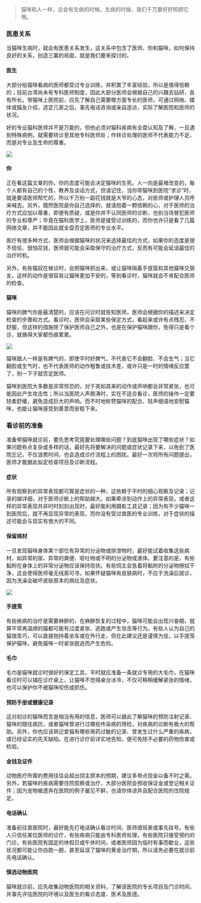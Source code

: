 > 猫咪和人一样，总会有生病的时候。生病的时候，我们千万要好好照顾它哦。

### 医患关系
当猫咪生病时，就会有医患关系发生，这关系中包含了医师、你和猫咪，如何保持良好的关系，创造三赢的局面，就是我们要来探讨的。

#### 医生
大部分给猫咪看病的医师都受过专业训练，并积累了丰富经验，所以是值得信赖的；目前台湾尚未有专科医师制度，因此大部分医师会根据自己的兴趣去钻研，各有所长。带猫咪上医院前，应先了解自己需要哪方面专长的医师，可通过网络、媒体或猫友介绍，选定几家之后，事先电话咨询或亲自造访，实际了解医院和医师的状况。 

好的专业猫科医师并不是万能的，但他必须对猫科疾病有全盘认知及了解，一旦遇到特殊病例，就需要转诊至其他专科医师处；作转诊处理的医师不代表能力不足，而是对专业及生命的尊重。

![](https://mmbiz.qpic.cn/mmbiz_jpg/mLA9xDdPFPV267XiaudZFnaQflQyiaFtjH9G1dGUFtpto6nsmCeRbDygFN4z5iad4TkRC8Bnjnzk3AW05NDYJYRvA/640?wx_fmt=jpeg&tp=webp&wxfrom=5&wx_lazy=1&wx_co=1)

#### 你
正在看这篇文章的你，你的态度可能会决定猫咪的生死。人一向是最难改变的，每个人都有自己的个性、教养及谈话方式，但请记住，当你带猫咪到医院“求诊”时，就是要请医师帮忙的，所以千万别一副花钱就是大爷的心态，对医师或护理人员呼来喊去。另外，既然医院是你自己选择的，就请抱着一颗信赖的心，对于医师的治疗方式应加以尊重，即便有质疑，或是你并不认同医师的诊断，也别当场冒犯医师的专业和尊严；毕竟在猫科医学上，医师是接受过训练的，而你也许只是看了几篇网络文章，并不能因此就全盘否定医师的专业水平。 

医疗有很多种方式，医师会根据猫咪的状况来选择最佳的方式，如果你的态度是很不信任、很怕花钱，医师就可能会采取保守的治疗方式，反而有可能会延误最佳的治疗时机。 

另外，有些猫奴在候诊时，会把猫咪抓出来，或让猫咪隔着手提篮和其他猫咪交朋友，这样的动作是很容易让猫咪更加不安的，等到看诊时，猫咪就会不肯配合医师的检查。

#### 猫咪
猫咪的脾气你是最清楚的，应该在问诊时就告知医师，医师会根据你的描述来决定检查的步骤和方式。看诊时，医师会采取某些保定方式，看起来或许有点残忍、不舒服，但这样的措施除了保护医师自己之外，也是在保护猫咪跟你，免得只是看个诊，就搞得大家都伤痕累累。 

![](https://mmbiz.qpic.cn/mmbiz_jpg/mLA9xDdPFPU15vChujv1O2DcGHAqnraRkXTpvQztXbSFPUHyZWXH86J23sEHmriaReUcgLYbGDb4LM3HZI3FspQ/640?wx_fmt=jpeg&tp=webp&wxfrom=5&wx_lazy=1&wx_co=1)

猫咪跟人一样是有脾气的，即使平时好脾气，不代表它不会翻脸、不会生气；当它翻脸或生气时，也不代表医师的动作粗鲁或技术差，或许只是一时的情绪反应罢了，别一下子就否定医师。 

猫咪到医院大多数是非常惊恐的，对于突如其来的动作或声响都会非常紧张，也可能因此产生攻击性；所以当医院人声鼎沸时，实在不适合看诊，医师的操作一定要轻柔舒缓，避免造成巨大的声响。而不时地称赞猫咪的配合、轻声细语地安慰猫咪，也能让猫咪感受到善意而安稳下来。


### 看诊前的准备
准备带猫咪就诊前，要先思考究竟要处理哪些问题？到底猫咪出现了哪些症状？如果问题有点复杂或多样的话，最好先将要解决的问题或症状记录下来，以免到了医院忘记，不仅浪费时间，也会造成诊疗流程上的困扰。最好一次将所有问题提出，医师才能据此拟定检查项目及诊断流程。

#### 症状 
所有观察到的异常表现都可算是症状的一种，这依赖于平时的细心观察及记录；记录的越详细，对于医师诊断上的帮助越大。如果牵涉到动作上的异常表现，或者这样的异常表现并非时时刻刻出现时，最好能利用摄影工具记录；因为有不少猫咪一到医院后，就不再显现异常的表现，而你没有受过兽医的专业训练，对于症状的描述可能会与现实有很大的不同。 

#### 保留病材 
一旦发现猫咪身体某个部位有异常的分泌物或排泄物时，最好能试着收集这些病材，如异常的尿、异常的粪便、呕吐物或不明的分泌物或液体。要注意的是，有些黏附在身体上的异常分泌物应该保持现状。有些饲主会急着将黏附的分泌物擦拭干净，这会使得医师毫无线索可寻。如果怀疑猫咪有皮肤病时，不应于洗澡后就诊，因为洗澡会破坏皮肤原本的病灶及症状。 

![](https://mmbiz.qpic.cn/mmbiz_jpg/mLA9xDdPFPV267XiaudZFnaQflQyiaFtjHxcPTcXUk5g2Vrd1rtOcLgfTBzayV1icz4gw98B8oE3J5BSWBUUxu34w/640?wx_fmt=jpeg&tp=webp&wxfrom=5&wx_lazy=1&wx_co=1)

#### 手提笼 
有些疾病的治疗是需要麻醉的，在麻醉恢复的过程中，猫咪可能会出现兴奋期，就算平常再温顺的猫都可能有过度紧张、逃跑或产生攻击等行为。有些人认为自己的猫很乖巧，可以直接抱持着坐车或在外行走。但在此建议还是谨慎为佳，以手提笼保护猫咪，避免猫咪一时紧张脱逃而产生危险。

#### 毛巾 
毛巾是猫咪就诊时很好的保定工具，平时就应准备一条就诊专用的大毛巾，在猫咪看诊时可以铺在诊疗桌上，让猫咪不觉得桌台冰冷，不仅可稍稍缓解紧张的情绪，也可以保护你不被猫咪咬伤或抓伤。 

#### 预防手册或健康记录 
这对初诊的猫咪而言是相当有用的信息，医师可以据此了解猫咪的预防注射记录、猫咪的既往病历，或者猫咪曾进行过哪些传染病的筛检，对疾病的诊断有极大的帮助。另外，你也应该熟记爱猫有哪些用药过敏的记录、曾发生过什么严重的疾病，或已经证实的先天缺陷。在进行诊疗前详实地告知，便可免除不必要的药物伤害或检验。 

#### 金钱及证件 
动物医疗所需的费用往往会超出饲主原本的预期，建议多带点现金以备不时之需。另外，若猫咪的疾病需要住院观察或治疗，大部分医院会预收保证金或登记相关证件；因为宠物被遗弃在医院的例子屡见不鲜，也请你体谅并且配合医院的住院规定。

#### 电话确认 
准备前往兽医院时，最好能先打电话确认看诊时间、医师值班表或事先挂号，有些人只信任某位医师的诊疗，有些疾病只能由专科医师处理，有些医院只接受预约的门诊，有些医院有固定的休假日或午休时间，或者医师因为临时有事而歇业，这些状况都可能让你白跑一趟，甚至延误了猫咪的黄金治疗期，所以请务必要在就诊前先电话确认。 

#### 慎选动物医院 
猫咪就诊前，应先收集动物医院的相关资料，了解该医院的专长项目及门诊时间，并事先评估医院的环境以及医生的看诊态度、医术及医德。

